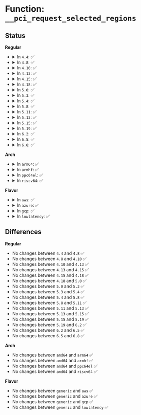 # Function: <code>__pci_request_selected_regions</code>

## Status
<b>Regular</b>
<ul>
<li>
<details>
<summary>In <code>4.4</code>: ✅</summary>

```c
int __pci_request_selected_regions(struct pci_dev *pdev, int bars, const char *res_name, int excl);
```

**Collision:** Unique Static

**Inline:** No

**Transformation:** False

**Instances:**

```
In drivers/pci/pci.c (ffffffff81434990)
Location: drivers/pci/pci.c:2927
Inline: False
Direct callers:
  - drivers/pci/pci.c:pci_request_regions
  - drivers/pci/pci.c:pci_request_regions_exclusive
```
**Symbols:**

```
ffffffff81434990-ffffffff81434a02: __pci_request_selected_regions (STB_LOCAL)
```
</details>
</li>
<li>
<details>
<summary>In <code>4.8</code>: ✅</summary>

```c
int __pci_request_selected_regions(struct pci_dev *pdev, int bars, const char *res_name, int excl);
```

**Collision:** Unique Static

**Inline:** No

**Transformation:** False

**Instances:**

```
In drivers/pci/pci.c (ffffffff81480300)
Location: drivers/pci/pci.c:3105
Inline: False
Direct callers:
  - drivers/pci/pci.c:pci_request_regions_exclusive
  - drivers/pci/pci.c:pci_request_regions
```
**Symbols:**

```
ffffffff81480300-ffffffff81480372: __pci_request_selected_regions (STB_LOCAL)
```
</details>
</li>
<li>
<details>
<summary>In <code>4.10</code>: ✅</summary>

```c
int __pci_request_selected_regions(struct pci_dev *pdev, int bars, const char *res_name, int excl);
```

**Collision:** Unique Static

**Inline:** No

**Transformation:** False

**Instances:**

```
In drivers/pci/pci.c (ffffffff814a1950)
Location: drivers/pci/pci.c:3143
Inline: False
Direct callers:
  - drivers/pci/pci.c:pci_request_regions_exclusive
  - drivers/pci/pci.c:pci_request_regions
```
**Symbols:**

```
ffffffff814a1950-ffffffff814a19c2: __pci_request_selected_regions (STB_LOCAL)
```
</details>
</li>
<li>
<details>
<summary>In <code>4.13</code>: ✅</summary>

```c
int __pci_request_selected_regions(struct pci_dev *pdev, int bars, const char *res_name, int excl);
```

**Collision:** Unique Static

**Inline:** No

**Transformation:** False

**Instances:**

```
In drivers/pci/pci.c (ffffffff814ab4d0)
Location: drivers/pci/pci.c:3160
Inline: False
Direct callers:
  - drivers/pci/pci.c:pci_request_regions_exclusive
  - drivers/pci/pci.c:pci_request_regions
```
**Symbols:**

```
ffffffff814ab4d0-ffffffff814ab551: __pci_request_selected_regions (STB_LOCAL)
```
</details>
</li>
<li>
<details>
<summary>In <code>4.15</code>: ✅</summary>

```c
int __pci_request_selected_regions(struct pci_dev *pdev, int bars, const char *res_name, int excl);
```

**Collision:** Unique Static

**Inline:** No

**Transformation:** False

**Instances:**

```
In drivers/pci/pci.c (ffffffff814ea6f0)
Location: drivers/pci/pci.c:3270
Inline: False
Direct callers:
  - drivers/pci/pci.c:pci_request_regions_exclusive
  - drivers/pci/pci.c:pci_request_regions
```
**Symbols:**

```
ffffffff814ea6f0-ffffffff814ea771: __pci_request_selected_regions (STB_LOCAL)
```
</details>
</li>
<li>
<details>
<summary>In <code>4.18</code>: ✅</summary>

```c
int __pci_request_selected_regions(struct pci_dev *pdev, int bars, const char *res_name, int excl);
```

**Collision:** Unique Static

**Inline:** No

**Transformation:** False

**Instances:**

```
In drivers/pci/pci.c (ffffffff8151adb0)
Location: drivers/pci/pci.c:3416
Inline: False
Direct callers:
  - drivers/pci/pci.c:pci_request_regions_exclusive
  - drivers/pci/pci.c:pci_request_regions
```
**Symbols:**

```
ffffffff8151adb0-ffffffff8151ae2a: __pci_request_selected_regions (STB_LOCAL)
```
</details>
</li>
<li>
<details>
<summary>In <code>5.0</code>: ✅</summary>

```c
int __pci_request_selected_regions(struct pci_dev *pdev, int bars, const char *res_name, int excl);
```

**Collision:** Unique Static

**Inline:** No

**Transformation:** False

**Instances:**

```
In drivers/pci/pci.c (ffffffff81530b20)
Location: drivers/pci/pci.c:3681
Inline: False
Direct callers:
  - drivers/pci/pci.c:pci_request_regions_exclusive
  - drivers/pci/pci.c:pci_request_regions
```
**Symbols:**

```
ffffffff81530b20-ffffffff81530b9a: __pci_request_selected_regions (STB_LOCAL)
```
</details>
</li>
<li>
<details>
<summary>In <code>5.3</code>: ✅</summary>

```c
int __pci_request_selected_regions(struct pci_dev *pdev, int bars, const char *res_name, int excl);
```

**Collision:** Unique Static

**Inline:** No

**Transformation:** False

**Instances:**

```
In drivers/pci/pci.c (ffffffff81560460)
Location: drivers/pci/pci.c:3777
Inline: False
Direct callers:
  - drivers/pci/pci.c:pci_request_regions_exclusive
  - drivers/pci/pci.c:pci_request_regions
```
**Symbols:**

```
ffffffff81560460-ffffffff815604df: __pci_request_selected_regions (STB_LOCAL)
```
</details>
</li>
<li>
<details>
<summary>In <code>5.4</code>: ✅</summary>

```c
int __pci_request_selected_regions(struct pci_dev *pdev, int bars, const char *res_name, int excl);
```

**Collision:** Unique Static

**Inline:** No

**Transformation:** False

**Instances:**

```
In drivers/pci/pci.c (ffffffff81581580)
Location: drivers/pci/pci.c:3773
Inline: False
Direct callers:
  - drivers/pci/pci.c:pci_request_regions_exclusive
  - drivers/pci/pci.c:pci_request_regions
```
**Symbols:**

```
ffffffff81581580-ffffffff815815ff: __pci_request_selected_regions (STB_LOCAL)
```
</details>
</li>
<li>
<details>
<summary>In <code>5.8</code>: ✅</summary>

```c
int __pci_request_selected_regions(struct pci_dev *pdev, int bars, const char *res_name, int excl);
```

**Collision:** Unique Static

**Inline:** No

**Transformation:** False

**Instances:**

```
In drivers/pci/pci.c (ffffffff81627710)
Location: drivers/pci/pci.c:3843
Inline: False
Direct callers:
  - drivers/pci/pci.c:pci_request_regions_exclusive
  - drivers/pci/pci.c:pci_request_regions
```
**Symbols:**

```
ffffffff81627710-ffffffff8162778b: __pci_request_selected_regions (STB_LOCAL)
```
</details>
</li>
<li>
<details>
<summary>In <code>5.11</code>: ✅</summary>

```c
int __pci_request_selected_regions(struct pci_dev *pdev, int bars, const char *res_name, int excl);
```

**Collision:** Unique Static

**Inline:** No

**Transformation:** False

**Instances:**

```
In drivers/pci/pci.c (ffffffff8164d3b0)
Location: drivers/pci/pci.c:3907
Inline: False
Direct callers:
  - drivers/pci/pci.c:pci_request_regions_exclusive
  - drivers/pci/pci.c:pci_request_regions
```
**Symbols:**

```
ffffffff8164d3b0-ffffffff8164d42b: __pci_request_selected_regions (STB_LOCAL)
```
</details>
</li>
<li>
<details>
<summary>In <code>5.13</code>: ✅</summary>

```c
int __pci_request_selected_regions(struct pci_dev *pdev, int bars, const char *res_name, int excl);
```

**Collision:** Unique Static

**Inline:** No

**Transformation:** False

**Instances:**

```
In drivers/pci/pci.c (ffffffff8162fc90)
Location: drivers/pci/pci.c:3938
Inline: False
Direct callers:
  - drivers/pci/pci.c:pci_request_regions_exclusive
  - drivers/pci/pci.c:pci_request_regions
```
**Symbols:**

```
ffffffff8162fc90-ffffffff8162fd0b: __pci_request_selected_regions (STB_LOCAL)
```
</details>
</li>
<li>
<details>
<summary>In <code>5.15</code>: ✅</summary>

```c
int __pci_request_selected_regions(struct pci_dev *pdev, int bars, const char *res_name, int excl);
```

**Collision:** Unique Static

**Inline:** No

**Transformation:** False

**Instances:**

```
In drivers/pci/pci.c (ffffffff8169f970)
Location: drivers/pci/pci.c:3988
Inline: False
Direct callers:
  - drivers/pci/pci.c:pci_request_regions_exclusive
  - drivers/pci/pci.c:pci_request_regions
```
**Symbols:**

```
ffffffff8169f970-ffffffff8169f9eb: __pci_request_selected_regions (STB_LOCAL)
```
</details>
</li>
<li>
<details>
<summary>In <code>5.19</code>: ✅</summary>

```c
int __pci_request_selected_regions(struct pci_dev *pdev, int bars, const char *res_name, int excl);
```

**Collision:** Unique Static

**Inline:** No

**Transformation:** False

**Instances:**

```
In drivers/pci/pci.c (ffffffff817c13f0)
Location: drivers/pci/pci.c:4082
Inline: False
Direct callers:
  - drivers/pci/pci.c:pci_request_regions_exclusive
  - drivers/pci/pci.c:pci_request_regions
```
**Symbols:**

```
ffffffff817c13f0-ffffffff817c1477: __pci_request_selected_regions (STB_LOCAL)
```
</details>
</li>
<li>
<details>
<summary>In <code>6.2</code>: ✅</summary>

```c
int __pci_request_selected_regions(struct pci_dev *pdev, int bars, const char *res_name, int excl);
```

**Collision:** Unique Static

**Inline:** No

**Transformation:** False

**Instances:**

```
In drivers/pci/pci.c (ffffffff818ddb00)
Location: drivers/pci/pci.c:4025
Inline: False
Direct callers:
  - drivers/pci/pci.c:pci_request_regions_exclusive
  - drivers/pci/pci.c:pci_request_regions
```
**Symbols:**

```
ffffffff818ddb00-ffffffff818ddb87: __pci_request_selected_regions (STB_LOCAL)
```
</details>
</li>
<li>
<details>
<summary>In <code>6.5</code>: ✅</summary>

```c
int __pci_request_selected_regions(struct pci_dev *pdev, int bars, const char *res_name, int excl);
```

**Collision:** Unique Static

**Inline:** No

**Transformation:** False

**Instances:**

```
In drivers/pci/pci.c (ffffffff81920f60)
Location: drivers/pci/pci.c:4063
Inline: False
Direct callers:
  - drivers/pci/pci.c:pci_request_regions_exclusive
  - drivers/pci/pci.c:pci_request_regions
```
**Symbols:**

```
ffffffff81920f60-ffffffff81920fe7: __pci_request_selected_regions (STB_LOCAL)
```
</details>
</li>
<li>
<details>
<summary>In <code>6.8</code>: ✅</summary>

```c
int __pci_request_selected_regions(struct pci_dev *pdev, int bars, const char *res_name, int excl);
```

**Collision:** Unique Static

**Inline:** No

**Transformation:** False

**Instances:**

```
In drivers/pci/pci.c (ffffffff81969100)
Location: drivers/pci/pci.c:4177
Inline: False
Direct callers:
  - drivers/pci/pci.c:pci_request_regions_exclusive
  - drivers/pci/pci.c:pci_request_regions
```
**Symbols:**

```
ffffffff81969100-ffffffff81969187: __pci_request_selected_regions (STB_LOCAL)
```
</details>
</li>
</ul>
<b>Arch</b>
<ul>
<li>
<details>
<summary>In <code>arm64</code>: ✅</summary>

```c
int __pci_request_selected_regions(struct pci_dev *pdev, int bars, const char *res_name, int excl);
```

**Collision:** Unique Static

**Inline:** No

**Transformation:** False

**Instances:**

```
In drivers/pci/pci.c (ffff8000106e45f8)
Location: drivers/pci/pci.c:3773
Inline: False
Direct callers:
  - drivers/pci/pci.c:pci_request_regions_exclusive
  - drivers/pci/pci.c:pci_request_regions
```
**Symbols:**

```
ffff8000106e45f8-ffff8000106e46a8: __pci_request_selected_regions (STB_LOCAL)
```
</details>
</li>
<li>
<details>
<summary>In <code>armhf</code>: ✅</summary>

```c
int __pci_request_selected_regions(struct pci_dev *pdev, int bars, const char *res_name, int excl);
```

**Collision:** Unique Static

**Inline:** No

**Transformation:** False

**Instances:**

```
In drivers/pci/pci.c (c08803dc)
Location: drivers/pci/pci.c:3773
Inline: False
Direct callers:
  - drivers/pci/pci.c:pci_request_regions_exclusive
  - drivers/pci/pci.c:pci_request_regions
```
**Symbols:**

```
c08803dc-c0880480: __pci_request_selected_regions (STB_LOCAL)
```
</details>
</li>
<li>
<details>
<summary>In <code>ppc64el</code>: ✅</summary>

```c
int __pci_request_selected_regions(struct pci_dev *pdev, int bars, const char *res_name, int excl);
```

**Collision:** Unique Static

**Inline:** No

**Transformation:** False

**Instances:**

```
In drivers/pci/pci.c (c00000000085ec60)
Location: drivers/pci/pci.c:3773
Inline: False
Direct callers:
  - drivers/pci/pci.c:pci_request_regions_exclusive
  - drivers/pci/pci.c:pci_request_regions
```
**Symbols:**

```
c00000000085ec60-c00000000085ed68: __pci_request_selected_regions (STB_LOCAL)
```
</details>
</li>
<li>
<details>
<summary>In <code>riscv64</code>: ✅</summary>

```c
int __pci_request_selected_regions(struct pci_dev *pdev, int bars, const char *res_name, int excl);
```

**Collision:** Unique Static

**Inline:** No

**Transformation:** False

**Instances:**

```
In drivers/pci/pci.c (ffffffe0004bbae2)
Location: drivers/pci/pci.c:3773
Inline: False
Direct callers:
  - drivers/pci/pci.c:pci_request_regions_exclusive
  - drivers/pci/pci.c:pci_request_regions
```
**Symbols:**

```
ffffffe0004bbae2-ffffffe0004bbb70: __pci_request_selected_regions (STB_LOCAL)
```
</details>
</li>
</ul>
<b>Flavor</b>
<ul>
<li>
<details>
<summary>In <code>aws</code>: ✅</summary>

```c
int __pci_request_selected_regions(struct pci_dev *pdev, int bars, const char *res_name, int excl);
```

**Collision:** Unique Static

**Inline:** No

**Transformation:** False

**Instances:**

```
In drivers/pci/pci.c (ffffffff81575aa0)
Location: drivers/pci/pci.c:3773
Inline: False
Direct callers:
  - drivers/pci/pci.c:pci_request_regions_exclusive
  - drivers/pci/pci.c:pci_request_regions
```
**Symbols:**

```
ffffffff81575aa0-ffffffff81575b1f: __pci_request_selected_regions (STB_LOCAL)
```
</details>
</li>
<li>
<details>
<summary>In <code>azure</code>: ✅</summary>

```c
int __pci_request_selected_regions(struct pci_dev *pdev, int bars, const char *res_name, int excl);
```

**Collision:** Unique Static

**Inline:** No

**Transformation:** False

**Instances:**

```
In drivers/pci/pci.c (ffffffff81564200)
Location: drivers/pci/pci.c:3773
Inline: False
Direct callers:
  - drivers/pci/pci.c:pci_request_regions_exclusive
  - drivers/pci/pci.c:pci_request_regions
```
**Symbols:**

```
ffffffff81564200-ffffffff8156427f: __pci_request_selected_regions (STB_LOCAL)
```
</details>
</li>
<li>
<details>
<summary>In <code>gcp</code>: ✅</summary>

```c
int __pci_request_selected_regions(struct pci_dev *pdev, int bars, const char *res_name, int excl);
```

**Collision:** Unique Static

**Inline:** No

**Transformation:** False

**Instances:**

```
In drivers/pci/pci.c (ffffffff815752d0)
Location: drivers/pci/pci.c:3773
Inline: False
Direct callers:
  - drivers/pci/pci.c:pci_request_regions_exclusive
  - drivers/pci/pci.c:pci_request_regions
```
**Symbols:**

```
ffffffff815752d0-ffffffff8157534f: __pci_request_selected_regions (STB_LOCAL)
```
</details>
</li>
<li>
<details>
<summary>In <code>lowlatency</code>: ✅</summary>

```c
int __pci_request_selected_regions(struct pci_dev *pdev, int bars, const char *res_name, int excl);
```

**Collision:** Unique Static

**Inline:** No

**Transformation:** False

**Instances:**

```
In drivers/pci/pci.c (ffffffff8158f8a0)
Location: drivers/pci/pci.c:3773
Inline: False
Direct callers:
  - drivers/pci/pci.c:pci_request_regions_exclusive
  - drivers/pci/pci.c:pci_request_regions
```
**Symbols:**

```
ffffffff8158f8a0-ffffffff8158f91f: __pci_request_selected_regions (STB_LOCAL)
```
</details>
</li>
</ul>

## Differences
<b>Regular</b>
<ul>
<li>
No changes between <code>4.4</code> and <code>4.8</code> ✅
</li>
<li>
No changes between <code>4.8</code> and <code>4.10</code> ✅
</li>
<li>
No changes between <code>4.10</code> and <code>4.13</code> ✅
</li>
<li>
No changes between <code>4.13</code> and <code>4.15</code> ✅
</li>
<li>
No changes between <code>4.15</code> and <code>4.18</code> ✅
</li>
<li>
No changes between <code>4.18</code> and <code>5.0</code> ✅
</li>
<li>
No changes between <code>5.0</code> and <code>5.3</code> ✅
</li>
<li>
No changes between <code>5.3</code> and <code>5.4</code> ✅
</li>
<li>
No changes between <code>5.4</code> and <code>5.8</code> ✅
</li>
<li>
No changes between <code>5.8</code> and <code>5.11</code> ✅
</li>
<li>
No changes between <code>5.11</code> and <code>5.13</code> ✅
</li>
<li>
No changes between <code>5.13</code> and <code>5.15</code> ✅
</li>
<li>
No changes between <code>5.15</code> and <code>5.19</code> ✅
</li>
<li>
No changes between <code>5.19</code> and <code>6.2</code> ✅
</li>
<li>
No changes between <code>6.2</code> and <code>6.5</code> ✅
</li>
<li>
No changes between <code>6.5</code> and <code>6.8</code> ✅
</li>
</ul>
<b>Arch</b>
<ul>
<li>
No changes between <code>amd64</code> and <code>arm64</code> ✅
</li>
<li>
No changes between <code>amd64</code> and <code>armhf</code> ✅
</li>
<li>
No changes between <code>amd64</code> and <code>ppc64el</code> ✅
</li>
<li>
No changes between <code>amd64</code> and <code>riscv64</code> ✅
</li>
</ul>
<b>Flavor</b>
<ul>
<li>
No changes between <code>generic</code> and <code>aws</code> ✅
</li>
<li>
No changes between <code>generic</code> and <code>azure</code> ✅
</li>
<li>
No changes between <code>generic</code> and <code>gcp</code> ✅
</li>
<li>
No changes between <code>generic</code> and <code>lowlatency</code> ✅
</li>
</ul>

